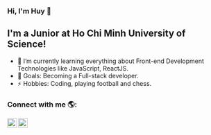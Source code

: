 ### Hi, I'm Huy 👋

## I'm a Junior at Ho Chi Minh University of Science!
* 🌱 I’m currently learning everything about Front-end Development Technologies like JavaScript, ReactJS.
* 🎯 Goals: Becoming a Full-stack developer.
* ⚡ Hobbies: Coding, playing football and chess.

### Connect with me 🌎:

[<img src="https://cdn.jsdelivr.net/npm/simple-icons@v3/icons/facebook.svg" alt ="facebook-icon" align="left" width="22px" />][facebook]
[<img src="https://cdn.jsdelivr.net/npm/simple-icons@v3/icons/linkedin.svg" alt ="linkedin-icon" align="left" width="22px" />][linkedin]

[facebook]: https://fb.com/ghuy000
[linkedin]: https://www.linkedin.com/in/gia-huy-nguy%E1%BB%85n-8585851a2/

<!--
**huy27201/huy27201** is a ✨ _special_ ✨ repository because its `README.md` (this file) appears on your GitHub profile.

Here are some ideas to get you started:

- 🔭 I’m currently working on ...
- 🌱 I’m currently learning ...
- 👯 I’m looking to collaborate on ...
- 🤔 I’m looking for help with ...
- 💬 Ask me about ...
- 📫 How to reach me: ...
- 😄 Pronouns: ...
- ⚡ Fun fact: ...
-->
